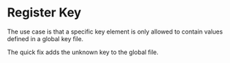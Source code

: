 # Register Key

The use case is that a specific key element is only allowed to contain values defined in a global key file.

The quick fix adds the unknown key to the global file.